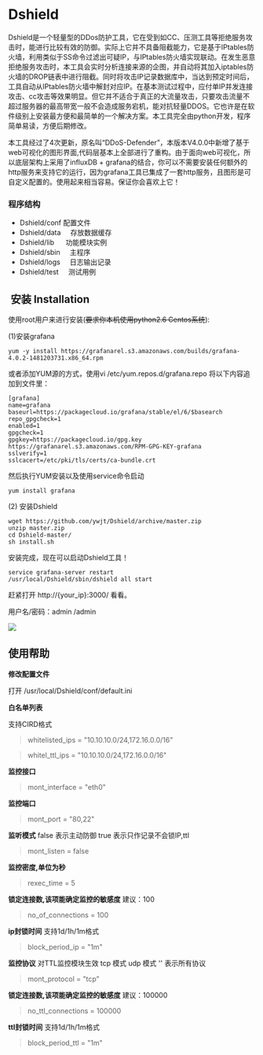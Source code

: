 # Dshield

Dshield是一个轻量型的DDos防护工具，它在受到如CC、压测工具等拒绝服务攻击时，能进行比较有效的防御。实际上它并不具备阻截能力，它是基于IPtables防火墙，利用类似于SS命令过滤出可疑IP，与IPtables防火墙实现联动。在发生恶意拒绝服务攻击时，本工具会实时分析连接来源的企图，并自动将其加入iptables防火墙的DROP链表中进行阻截。同时将攻击IP记录数据库中，当达到预定时间后，工具自动从IPtables防火墙中解封对应IP。在基本测试过程中，应付单IP并发连接攻击、cc攻击等效果明显。但它并不适合于真正的大流量攻击，只要攻击流量不超过服务器的最高带宽一般不会造成服务宕机，能对抗轻量DDOS。它也许是在软件级别上安装最方便和最简单的一个解决方案。本工具完全由python开发，程序简单易读，方便后期修改。

本工具经过了4次更新，原名叫“DDoS-Defender”，本版本V4.0.0中新增了基于web可视化的图形界面,代码层基本上全部进行了重构。由于面向web可视化，所以底层架构上采用了influxDB + grafana的结合，你可以不需要安装任何额外的http服务来支持它的运行，因为grafana工具已集成了一套http服务，且图形是可自定义配置的。使用起来相当容易。保证你会喜欢上它！

### 程序结构
* Dshield/conf     配置文件
* Dshield/data     存放数据缓存
* Dshield/lib      功能模块实例
* Dshield/sbin     主程序
* Dshield/logs     日志输出记录
* Dshield/test     测试用例

##  安装 Installation

使用root用户来进行安装(<del>要求你本机使用python2.6 Centos系统</del>):

(1)安装grafana
```shell
yum -y install https://grafanarel.s3.amazonaws.com/builds/grafana-4.0.2-1481203731.x86_64.rpm
```

或者添加YUM源的方式，使用vi /etc/yum.repos.d/grafana.repo 将以下内容追加到文件里：
```shell
[grafana]
name=grafana
baseurl=https://packagecloud.io/grafana/stable/el/6/$basearch
repo_gpgcheck=1
enabled=1
gpgcheck=1
gpgkey=https://packagecloud.io/gpg.key https://grafanarel.s3.amazonaws.com/RPM-GPG-KEY-grafana
sslverify=1
sslcacert=/etc/pki/tls/certs/ca-bundle.crt
```
然后执行YUM安装以及使用service命令启动
```shell
yum install grafana
```

(2) 安装Dshield
```shell
wget https://github.com/ywjt/Dshield/archive/master.zip
unzip master.zip
cd Dshield-master/
sh install.sh
```

安装完成，现在可以启动Dshield工具！
```shell
service grafana-server restart
/usr/local/Dshield/sbin/dshield all start
```
赶紧打开 http://{your_ip}:3000/ 看看。

用户名/密码：admin /admin 

<img src="https://github.com/ywjt/Dshield/blob/master/demo.png">

## 使用帮助

**修改配置文件**

打开 /usr/local/Dshield/conf/default.ini


**白名单列表**

支持CIRD格式 
> whitelisted_ips = "10.10.10.0/24,172.16.0.0/16"

> whitel_ttl_ips = "10.10.10.0/24,172.16.0.0/16"

**监控接口**
> mont_interface = "eth0"

**监控端口**
> mont_port = "80,22"

**监听模式**
false 表示主动防御
true  表示只作记录不会锁IP,ttl
> mont_listen = false

**监控密度,单位为秒**
> rexec_time = 5

**锁定连接数,该项能确定监控的敏感度**
建议：100
> no_of_connections = 100

**ip封锁时间**
支持1d/1h/1m格式
> block_period_ip = "1m"

**监控协议**
对TTL监控模块生效
tcp 模式
udp 模式
''  表示所有协议
> mont_protocol = "tcp"

**锁定连接数,该项能确定监控的敏感度**
建议：100000
> no_ttl_connections = 100000

**ttl封锁时间**
支持1d/1h/1m格式
> block_period_ttl = "1m"


